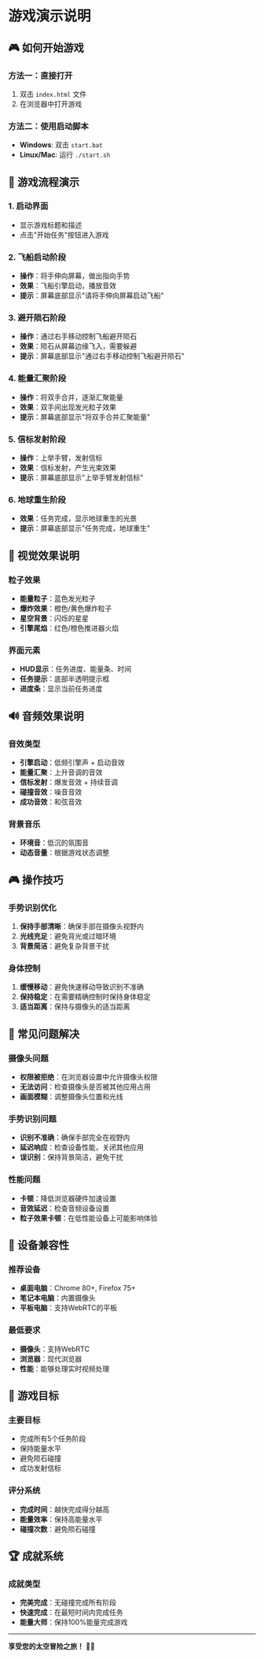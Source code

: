 # 游戏演示说明

## 🎮 如何开始游戏

### 方法一：直接打开
1. 双击 `index.html` 文件
2. 在浏览器中打开游戏

### 方法二：使用启动脚本
- **Windows**: 双击 `start.bat`
- **Linux/Mac**: 运行 `./start.sh`

## 🎯 游戏流程演示

### 1. 启动界面
- 显示游戏标题和描述
- 点击"开始任务"按钮进入游戏

### 2. 飞船启动阶段
- **操作**：将手伸向屏幕，做出指向手势
- **效果**：飞船引擎启动，播放音效
- **提示**：屏幕底部显示"请将手伸向屏幕启动飞船"

### 3. 避开陨石阶段
- **操作**：通过右手移动控制飞船避开陨石
- **效果**：陨石从屏幕边缘飞入，需要躲避
- **提示**：屏幕底部显示"通过右手移动控制飞船避开陨石"

### 4. 能量汇聚阶段
- **操作**：将双手合并，逐渐汇聚能量
- **效果**：双手间出现发光粒子效果
- **提示**：屏幕底部显示"将双手合并汇聚能量"

### 5. 信标发射阶段
- **操作**：上举手臂，发射信标
- **效果**：信标发射，产生光束效果
- **提示**：屏幕底部显示"上举手臂发射信标"

### 6. 地球重生阶段
- **效果**：任务完成，显示地球重生的光景
- **提示**：屏幕底部显示"任务完成，地球重生"

## 🎨 视觉效果说明

### 粒子效果
- **能量粒子**：蓝色发光粒子
- **爆炸效果**：橙色/黄色爆炸粒子
- **星空背景**：闪烁的星星
- **引擎尾焰**：红色/橙色推进器火焰

### 界面元素
- **HUD显示**：任务进度、能量条、时间
- **任务提示**：底部半透明提示框
- **进度条**：显示当前任务进度

## 🔊 音频效果说明

### 音效类型
- **引擎启动**：低频引擎声 + 启动音效
- **能量汇聚**：上升音调的音效
- **信标发射**：爆发音效 + 持续音调
- **碰撞音效**：噪音音效
- **成功音效**：和弦音效

### 背景音乐
- **环境音**：低沉的氛围音
- **动态音量**：根据游戏状态调整

## 🎮 操作技巧

### 手势识别优化
1. **保持手部清晰**：确保手部在摄像头视野内
2. **光线充足**：避免背光或过暗环境
3. **背景简洁**：避免复杂背景干扰

### 身体控制
1. **缓慢移动**：避免快速移动导致识别不准确
2. **保持稳定**：在需要精确控制时保持身体稳定
3. **适当距离**：保持与摄像头的适当距离

## 🐛 常见问题解决

### 摄像头问题
- **权限被拒绝**：在浏览器设置中允许摄像头权限
- **无法访问**：检查摄像头是否被其他应用占用
- **画面模糊**：调整摄像头位置和光线

### 手势识别问题
- **识别不准确**：确保手部完全在视野内
- **延迟响应**：检查设备性能，关闭其他应用
- **误识别**：保持背景简洁，避免干扰

### 性能问题
- **卡顿**：降低浏览器硬件加速设置
- **音效延迟**：检查音频设备设置
- **粒子效果卡顿**：在低性能设备上可能影响体验

## 📱 设备兼容性

### 推荐设备
- **桌面电脑**：Chrome 80+, Firefox 75+
- **笔记本电脑**：内置摄像头
- **平板电脑**：支持WebRTC的平板

### 最低要求
- **摄像头**：支持WebRTC
- **浏览器**：现代浏览器
- **性能**：能够处理实时视频处理

## 🎯 游戏目标

### 主要目标
- 完成所有5个任务阶段
- 保持能量水平
- 避免陨石碰撞
- 成功发射信标

### 评分系统
- **完成时间**：越快完成得分越高
- **能量效率**：保持高能量水平
- **碰撞次数**：避免陨石碰撞

## 🏆 成就系统

### 成就类型
- **完美完成**：无碰撞完成所有阶段
- **快速完成**：在最短时间内完成任务
- **能量大师**：保持100%能量完成游戏

---

**享受您的太空冒险之旅！** 🚀✨
